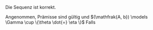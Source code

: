 Die Sequenz ist korrekt.

Angenommen, Prämisse sind gültig und $(\mathfrak{A, b}) \models \Gamma \cup \{\theta \dot{=} \eta \}$
Falls 